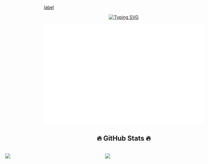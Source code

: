 [label](https://git.io/typing-svg)
<!-- TITLE -->
<!-- https://github.com/DenverCoder1/readme-typing-svg -->
<p align="center">
  <!-- Typing SVG by DenverCoder1 - https://github.com/DenverCoder1/readme-typing-svg -->
<a href="https://git.io/typing-svg"><img src="https://readme-typing-svg.demolab.com?font=Fira+Code&pause=1000&color=4527A0&center=true&vCenter=true&width=435&lines=Always+learning+new+things;Don't+put+off+until+tomorrow+what+you+can+do+today" alt="Typing SVG" /></a>
</p>


<!-- HEADER -->
<a href="#" target="_blank">
  <img src="svg/spiism.svg" width="1200" alt="michael-ho" />
</a>


<!-- GITHUB STATS -->
<br>
<h2 align="center">🔥 GitHub Stats 🔥</h2>
<!-- https://github.com/anuraghazra/github-readme-stats -->
<br>
<div align=center style="display: flex; justify-content: center; text-align: center;" >
  <a href="#" title="MichaelHo" style="display: flex; justify-content: center;">
    <img width="315" align="center" src="https://github-readme-stats.vercel.app/api/top-langs/?username=spiism&hide=c%23,powershell,Mathematica,Ruby,Objective-C,Objective-C%2b%2b,Cuda&title_color=61dafb&text_color=ffffff&icon_color=61dafb&bg_color=20232a&langs_count=8&layout=compact&border_color=61dafb&hide_border=true" />
  </a>
  <a href="#" title="MichaelHo" style="display: flex; justify-content: center;">
    <img align="center" width="434" src="https://github-readme-stats.vercel.app/api?username=spiism&show_icons=true&theme=synthwave&border_color=61dafb&hide_border=true" />
  </a>
</div>